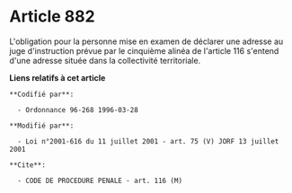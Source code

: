 # Article 882

L'obligation pour la personne mise en examen de déclarer une adresse au juge d'instruction prévue par le cinquième alinéa de
l'article 116 s'entend d'une adresse située dans la collectivité territoriale.

**Liens relatifs à cet article**

	**Codifié par**:

	  - Ordonnance 96-268 1996-03-28

	**Modifié par**:

	  - Loi n°2001-616 du 11 juillet 2001 - art. 75 (V) JORF 13 juillet 2001

	**Cite**:

	  - CODE DE PROCEDURE PENALE - art. 116 (M)
